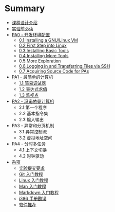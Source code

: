 # Summary

* [课程设计介绍](README.md)
* [实验前必读](read-before-starting.md)
* [PA0 - 开发环境配置](pa0/README.md)
    * [0.1 Installing a GNU/Linux VM](pa0/0.1.md)
    * [0.2 First Step into Linux](pa0/0.2.md)
    * [0.3 Installing Basic Tools](pa0/0.3.md)
    * [0.4 Installing More Tools](pa0/0.4.md)
    * [0.5 More Exploration](pa0/0.5.md)
    * [0.6 Logging in and Transferring Files via SSH](pa0/0.6.md)
    * [0.7 Acquiring Source Code for PAs](pa0/0.7.md)
* [PA1 - 最简单的计算机](pa1/README.md)
    * [1.1 简易调试器](pa1/1.1.md)
    * [1.2 表达式求值](pa1/1.2.md)
    * [1.3 监视点](pa1/1.3.md)
* [PA2 - 冯诺依曼计算机]((pa2/README.md))
    * 2.1 第一个程序
    * 2.2 基本指令集
    * 2.3 输入输出
* PA3 - 异常和分页机制
    * 3.1 异常控制流
    * 3.2 虚拟地址空间
* PA4 - 分时多任务
    * 4.1 上下文切换
    * 4.2 时钟驱动
* [杂项](others/README.md)
    * [实验提交要求](others/submit-requirement.md)
    * [Git 入门教程](others/git-manual.md)
    * [Linux 入门教程](others/linux-manual.md)
    * [Man 入门教程](others/man-manual.md)
    * [Markdown 入门教程](others/markdown-manual.md)
    * [i386 手册勘误](others/i386-typo.md)
    * [软件推荐](others/software-suggest.md)

